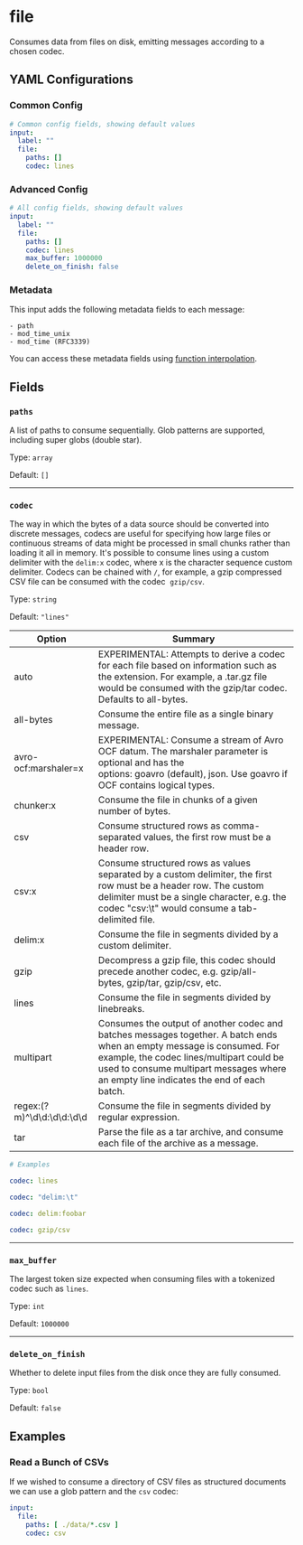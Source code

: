 # file

Consumes data from files on disk, emitting messages according to a chosen codec.

## YAML Configurations

### Common Config

```yaml
# Common config fields, showing default values
input:
  label: ""
  file:
    paths: []
    codec: lines
```

### Advanced Config

```yaml
# All config fields, showing default values
input:
  label: ""
  file:
    paths: []
    codec: lines
    max_buffer: 1000000
    delete_on_finish: false
```

### Metadata

This input adds the following metadata fields to each message:

```
- path
- mod_time_unix
- mod_time (RFC3339)
```

You can access these metadata fields using [function interpolation](../../configurations/interpolation.md).

## Fields

### `paths`

A list of paths to consume sequentially. Glob patterns are supported, including super globs (double star).

Type: `array`

Default: `[]`

---

### `codec`

The way in which the bytes of a data source should be converted into discrete messages, codecs are useful for specifying how large files or continuous streams of data might be processed in small chunks rather than loading it all in memory. It's possible to consume lines using a custom delimiter with the `delim:x` codec, where x is the character sequence custom delimiter. Codecs can be chained with `/`, for example, a gzip compressed CSV file can be consumed with the codec  `gzip/csv`.

Type: `string`

Default: `"lines"`

| Option | Summary |
| --- | --- |
| auto | EXPERIMENTAL: Attempts to derive a codec for each file based on information such as the extension. For example, a .tar.gz file would be consumed with the gzip/tar codec. Defaults to all-bytes. |
| all-bytes | Consume the entire file as a single binary message. |
| avro-ocf:marshaler=x | EXPERIMENTAL: Consume a stream of Avro OCF datum. The marshaler parameter is optional and has the options: goavro (default), json. Use goavro if OCF contains logical types. |
| chunker:x | Consume the file in chunks of a given number of bytes. |
| csv | Consume structured rows as comma-separated values, the first row must be a header row. |
| csv:x | Consume structured rows as values separated by a custom delimiter, the first row must be a header row. The custom delimiter must be a single character, e.g. the codec "csv:\t" would consume a tab-delimited file. |
| delim:x | Consume the file in segments divided by a custom delimiter. |
| gzip | Decompress a gzip file, this codec should precede another codec, e.g. gzip/all-bytes, gzip/tar, gzip/csv, etc. |
| lines | Consume the file in segments divided by linebreaks. |
| multipart | Consumes the output of another codec and batches messages together. A batch ends when an empty message is consumed. For example, the codec lines/multipart could be used to consume multipart messages where an empty line indicates the end of each batch. |
| regex:(?m)^\d\d:\d\d:\d\d | Consume the file in segments divided by regular expression. |
| tar | Parse the file as a tar archive, and consume each file of the archive as a message. |

```yaml
# Examples

codec: lines

codec: "delim:\t"

codec: delim:foobar

codec: gzip/csv
```

---

### `max_buffer`

The largest token size expected when consuming files with a tokenized codec such as `lines`.

Type: `int`

Default: `1000000`

---

### `delete_on_finish`

Whether to delete input files from the disk once they are fully consumed.

Type: `bool`

Default: `false`

## Examples

### Read a Bunch of CSVs

If we wished to consume a directory of CSV files as structured documents we can use a glob pattern and the `csv` codec:

```yaml
input:
  file:
    paths: [ ./data/*.csv ]
    codec: csv
```
